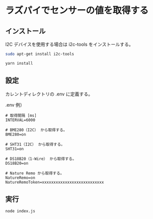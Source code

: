# ラズパイでセンサーの値を取得する

## インストール

I2C デバイスを使用する場合は i2c-tools をインストールする。

```bash
sudo apt-get install i2c-tools
```

```bash
yarn install
```

## 設定

カレントディレクトリの .env に定義する。

.env 例）

```text
# 取得間隔 [ms]
INTERVAL=6000

# BME280（I2C） から取得する。
BME280=on

# SHT31（I2C） から取得する。
SHT31=on

# DS18B20（1-Wire） から取得する。
DS18B20=on

# Nature Remo から取得する。
NatureRemo=on
NatureRemoToken=xxxxxxxxxxxxxxxxxxxxxxxxxxx
```

## 実行

```bash
node index.js
```
